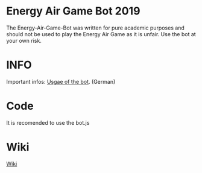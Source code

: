 # Energy Air Game Bot 2019
The Energy-Air-Game-Bot was written for pure academic purposes and should not be used to play the Energy Air Game as it is unfair. Use the bot at your own risk.

# INFO
Important infos: [Usgae of the bot](https://github.com/Svenwas3f/energy-Air-game-Bot-2019/blob/master/INFO.md). (German)

# Code
It is recomended to use the bot.js

# Wiki
[Wiki](https://github.com/Svenwas3f/energy-Air-game-Bot-2019/wiki)

